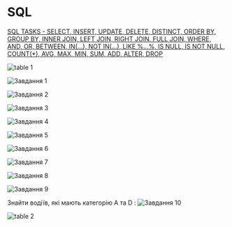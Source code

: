# SQL

[SQL TASKS - SELECT, INSERT, UPDATE, DELETE, DISTINCT, ORDER BY, GROUP BY, INNER JOIN, LEFT JOIN, RIGHT JOIN, FULL JOIN, WHERE, AND, OR, BETWEEN, IN(...), NOT IN(...), LIKE %...%, IS NULL, IS NOT NULL, COUNT(*), AVG, MAX, MIN, SUM, ADD, ALTER, DROP](https://github.com/RomanPravdiuk/SQL/blob/main/Tasks.md)

![table 1](https://github.com/DariaStavytska/SQL/blob/main/%D0%A1%D1%85%D0%B5%D0%BC%D0%B0%201.png)


![Завдання 1](https://github.com/DariaStavytska/SQL/blob/main/%D0%97%D0%B0%D0%B2%D0%B4%D0%B0%D0%BD%D0%BD%D1%8F%201.png)


![Завдання 2](https://github.com/DariaStavytska/SQL/blob/main/%D0%97%D0%B0%D0%B2%D0%B4%D0%B0%D0%BD%D0%BD%D1%8F%202.png)


![Завдання 3](https://github.com/DariaStavytska/SQL/blob/main/%D0%97%D0%B0%D0%B2%D0%B4%D0%B0%D0%BD%D0%BD%D1%8F%203.png)


![Завдання 4](https://github.com/DariaStavytska/SQL/blob/main/%D0%97%D0%B0%D0%B2%D0%B4%D0%B0%D0%BD%D0%BD%D1%8F%204.png)


![Завдання 5](https://github.com/DariaStavytska/SQL/blob/main/%D0%97%D0%B0%D0%B2%D0%B4%D0%B0%D0%BD%D0%BD%D1%8F%205.png)


![Завдання 6](https://github.com/DariaStavytska/SQL/blob/main/%D0%97%D0%B0%D0%B2%D0%B4%D0%B0%D0%BD%D0%BD%D1%8F%206.png)


![Завдання 7](https://github.com/DariaStavytska/SQL/blob/main/%D0%97%D0%B0%D0%B2%D0%B4%D0%B0%D0%BD%D0%BD%D1%8F%207.png)


![Завдання 8](https://github.com/DariaStavytska/SQL/blob/main/%D0%97%D0%B0%D0%B2%D0%B4%D0%B0%D0%BD%D0%BD%D1%8F%208.png)


![Завдання 9](https://github.com/DariaStavytska/SQL/blob/main/%D0%97%D0%B0%D0%B2%D0%B4%D0%B0%D0%BD%D0%BD%D1%8F%209.png)

Знайти водіїв, які мають категорію А та D :
![Завдання 10](https://github.com/DariaStavytska/SQL/blob/main/%D0%97%D0%B0%D0%B2%D0%B4%D0%B0%D0%BD%D0%BD%D1%8F%2010.png)


![table 2](https://github.com/DariaStavytska/SQL/blob/main/%D0%A1%D1%85%D0%B5%D0%BC%D0%B0%202.png)





